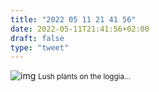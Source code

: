 ```yaml
---
title: "2022 05 11 21 41 56"
date: 2022-05-11T21:41:56+02:00
draft: false
type: "tweet"
---
```


![img](/img/IMG_2061.JPG)
<small>Lush plants on the loggia...</small>
